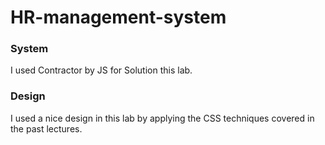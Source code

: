# HR-management-system

### System
I used Contractor by JS  for Solution this lab.

### Design

I used a nice design in this lab by applying the CSS techniques covered in the past lectures.
